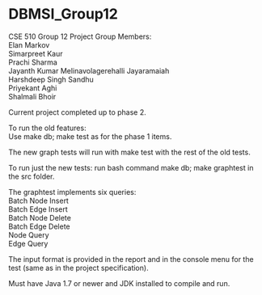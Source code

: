 # DBMSI_Group12
CSE 510 Group 12 Project
Group Members:  
Elan Markov  
Simarpreet Kaur  
Prachi Sharma  
Jayanth Kumar Melinavolagerehalli Jayaramaiah  
Harshdeep Singh Sandhu  
Priyekant Aghi  
Shalmali Bhoir  

Current project completed up to phase 2.

To run the old features:  
Use make db; make test as for the phase 1 items.

The new graph tests will run with make test with the rest of the old tests.

To run just the new tests: run bash command make db; make graphtest in the src folder.

The graphtest implements six queries:  
Batch Node Insert  
Batch Edge Insert  
Batch Node Delete  
Batch Edge Delete  
Node Query  
Edge Query  

The input format is provided in the report and in the console menu for the test (same as in the project specification).

Must have Java 1.7 or newer and JDK installed to compile and run.
